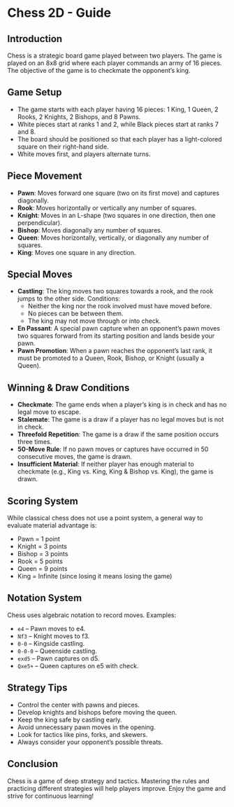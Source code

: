 # Chess 2D - Guide

## Introduction
Chess is a strategic board game played between two players. The game is played on an 8x8 grid where each player commands an army of 16 pieces. The objective of the game is to checkmate the opponent’s king.

## Game Setup
- The game starts with each player having 16 pieces: 1 King, 1 Queen, 2 Rooks, 2 Knights, 2 Bishops, and 8 Pawns.
- White pieces start at ranks 1 and 2, while Black pieces start at ranks 7 and 8.
- The board should be positioned so that each player has a light-colored square on their right-hand side.
- White moves first, and players alternate turns.

## Piece Movement
- **Pawn**: Moves forward one square (two on its first move) and captures diagonally.
- **Rook**: Moves horizontally or vertically any number of squares.
- **Knight**: Moves in an L-shape (two squares in one direction, then one perpendicular).
- **Bishop**: Moves diagonally any number of squares.
- **Queen**: Moves horizontally, vertically, or diagonally any number of squares.
- **King**: Moves one square in any direction.

## Special Moves
- **Castling**: The king moves two squares towards a rook, and the rook jumps to the other side. Conditions:
  - Neither the king nor the rook involved must have moved before.
  - No pieces can be between them.
  - The king may not move through or into check.
- **En Passant**: A special pawn capture when an opponent’s pawn moves two squares forward from its starting position and lands beside your pawn.
- **Pawn Promotion**: When a pawn reaches the opponent’s last rank, it must be promoted to a Queen, Rook, Bishop, or Knight (usually a Queen).

## Winning & Draw Conditions
- **Checkmate**: The game ends when a player’s king is in check and has no legal move to escape.
- **Stalemate**: The game is a draw if a player has no legal moves but is not in check.
- **Threefold Repetition**: The game is a draw if the same position occurs three times.
- **50-Move Rule**: If no pawn moves or captures have occurred in 50 consecutive moves, the game is drawn.
- **Insufficient Material**: If neither player has enough material to checkmate (e.g., King vs. King, King & Bishop vs. King), the game is drawn.

## Scoring System
While classical chess does not use a point system, a general way to evaluate material advantage is:
- Pawn = 1 point
- Knight = 3 points
- Bishop = 3 points
- Rook = 5 points
- Queen = 9 points
- King = Infinite (since losing it means losing the game)

## Notation System
Chess uses algebraic notation to record moves. Examples:
- `e4` – Pawn moves to e4.
- `Nf3` – Knight moves to f3.
- `0-0` – Kingside castling.
- `0-0-0` – Queenside castling.
- `exd5` – Pawn captures on d5.
- `Qxe5+` – Queen captures on e5 with check.

## Strategy Tips
- Control the center with pawns and pieces.
- Develop knights and bishops before moving the queen.
- Keep the king safe by castling early.
- Avoid unnecessary pawn moves in the opening.
- Look for tactics like pins, forks, and skewers.
- Always consider your opponent’s possible threats.

## Conclusion
Chess is a game of deep strategy and tactics. Mastering the rules and practicing different strategies will help players improve. Enjoy the game and strive for continuous learning!

